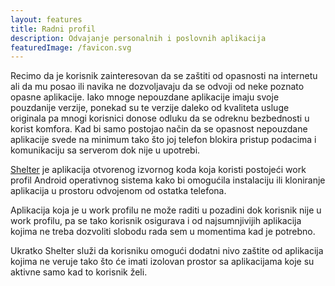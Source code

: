 ```yaml
---
layout: features
title: Radni profil
description: Odvajanje personalnih i poslovnih aplikacija
featuredImage: /favicon.svg
---
```


Recimo da je korisnik zainteresovan da se zaštiti od opasnosti na internetu ali da mu posao ili navika ne dozvoljavaju da se odvoji od neke poznato opasne aplikacije.
Iako mnoge nepouzdane aplikacije imaju svoje pouzdanije verzije, ponekad su te verzije daleko od kvaliteta usluge originala pa mnogi korisnici donose odluku da se odreknu bezbednosti u korist komfora.
Kad bi samo postojao način da se opasnost nepouzdane aplikacije svede na minimum tako što joj telefon blokira pristup podacima i komunikaciju sa serverom dok nije u upotrebi.

[Shelter](https://f-droid.org/packages/net.typeblog.shelter/) je aplikacija otvorenog izvornog koda koja koristi postojeći work profil Android operativnog sistema kako bi omogućila instalaciju ili kloniranje aplikacija u prostoru odvojenom od ostatka telefona.

Aplikacija koja je u work profilu ne može raditi u pozadini dok korisnik nije u work profilu, pa se tako korisnik osigurava i od najsumnjivijih aplikacija kojima ne treba dozvoliti slobodu rada sem u momentima kad je potrebno.

Ukratko Shelter služi da korisniku omogući dodatni nivo zaštite od aplikacija kojima ne veruje tako što će imati izolovan prostor sa aplikacijama koje su aktivne samo kad to korisnik želi.